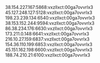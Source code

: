 38.154.227.167:5868:vxzllxct:00ga7ovvrlx3
45.127.248.127:5128:vxzllxct:00ga7ovvrlx3
198.23.239.134:6540:vxzllxct:00ga7ovvrlx3
38.153.152.244:9594:vxzllxct:00ga7ovvrlx3
86.38.234.176:6630:vxzllxct:00ga7ovvrlx3
173.211.0.148:6641:vxzllxct:00ga7ovvrlx3
216.10.27.159:6837:vxzllxct:00ga7ovvrlx3
154.36.110.199:6853:vxzllxct:00ga7ovvrlx3
45.151.162.198:6600:vxzllxct:00ga7ovvrlx3
188.74.210.21:6100:vxzllxct:00ga7ovvrlx3
